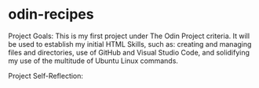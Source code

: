 # odin-recipes
 Project Goals: This is my first project under The Odin Project criteria. It will be used to establish my initial HTML Skills, such as: creating and managing files and directories, use of GitHub and Visual Studio Code, and solidifying my use of the multitude of Ubuntu Linux commands.

Project Self-Reflection: 
